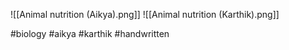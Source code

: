![[Animal nutrition (Aikya).png]]
![[Animal nutrition (Karthik).png]]

#biology #aikya #karthik #handwritten